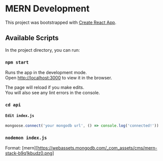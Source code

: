 # MERN Development

This project was bootstrapped with [Create React App](https://github.com/facebook/create-react-app).

## Available Scripts

In the project directory, you can run:

### `npm start`

Runs the app in the development mode.\
Open [http://localhost:3000](http://localhost:3000) to view it in the browser.

The page will reload if you make edits.\
You will also see any lint errors in the console.

### `cd api`

#### `Edit index.js`
```javascript
mongoose.connect('your mongodb url', () => console.log('connected!'))
```

### `nodemon index.js`

Format: [mern][https://webassets.mongodb.com/_com_assets/cms/mern-stack-b9q1kbudz0.png]
